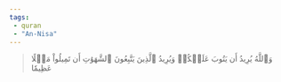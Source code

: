 ```yaml
---
tags: 
 - quran 
 - "An-Nisa"
---
```


> وَٱللَّهُ يُرِيدُ أَن يَتُوبَ عَلَيۡكُمۡ وَيُرِيدُ ٱلَّذِينَ يَتَّبِعُونَ ٱلشَّهَوَٰتِ أَن تَمِيلُواْ مَيۡلًا عَظِيمٗا
